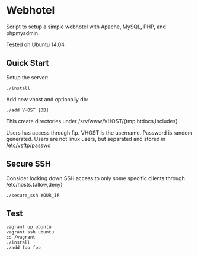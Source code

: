 # Webhotel

Script to setup a simple webhotel with Apache, MySQL, PHP, and
phpmyadmin.

Tested on Ubuntu 14.04

## Quick Start

Setup the server:

```
./install 
```

Add new vhost and optionally db:

```
./add VHOST [DB]
```

This create directories under /srv/www/VHOST/{tmp,htdocs,includes}

Users has access through ftp. VHOST is the username. Password is
random generated. Users are not linux users, but separated and stored
in /etc/vsftp/passwd

## Secure SSH

Consider locking down SSH access to only some specific clients through
/etc/hosts.{allow,deny}

```
./secure_ssh YOUR_IP
```

## Test

```
vagrant up ubuntu
vagrant ssh ubuntu
cd /vagrant
./install
./add foo foo
```
